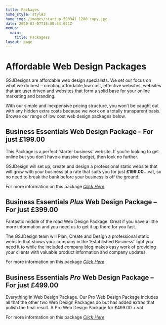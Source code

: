 ```yaml
---
title: Packages
home_style: style3
home_img: /images/startup-593341_1280 copy.jpg
date: 2020-02-07T16:00:54.021Z
menus:
  main:
    title: Packagess
layout: page
---
```

# Affordable Web Design Packages

GSJDesigns are affordable web design specialists. We set our focus on what we do best – creating affordable,low cost, effective websites, websites that are user driven and websites that form a solid base for your online marketing and branding.

With our simple and inexpensive pricing structure, you won’t be caught out with any hidden extra costs because we work on a totally transparent basis. Browse our range of low cost web design packages below.

## Business Essentials Web Design Package – For just £199.00

This Package is a perfect ‘starter business’ website. If you’re looking to get online but you don’t have a massive budget, then look no further.

GSJDesign will set up, create and design a professional static website that will grow with your business at a rate that suits you for just **£199.00**+ vat, so no need to break the bank before your business is off the ground.

For more information on this package *[Click Here](https://gsjdesigns.co.uk/business-standard-plus/)*

## Business Essentials *Plus* Web Design Package – For just £399.00

Fantastic middle of the road Web Design Package. Great if you have a little more information and you need us to get it up there for you fast.

The GSJDesign team will Plan, Create and Design a professional static website that shows your company in the ‘Established Business’ light you need it to while the included company blog makes easy work of providing your clients with valuable product information and company updates.

For more information on this package *[Click Here](https://gsjdesigns.co.uk/business-standard-plus/)*

## Business Essentials *Pro* Web Design Package – For just £499.00

Everything in Web Design Package. Our Pro Web Design Package includes all that the other two Web Design Packages do but has added extras that polish the final result. A Pro Web Design Package for £499.00 + vat

For more information on this package *[Click Here](https://gsjdesigns.co.uk/business-standard-plus/)*
